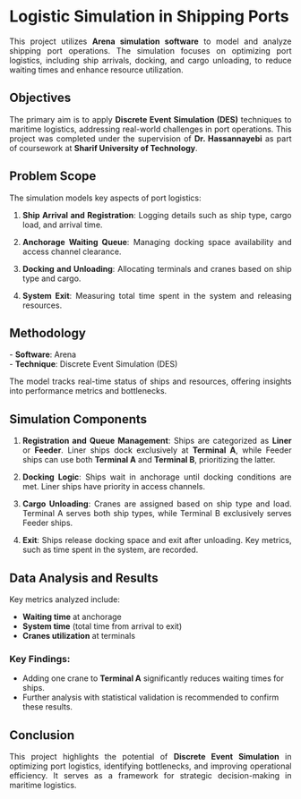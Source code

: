# Logistic Simulation in Shipping Ports

<p align="justify">
This project utilizes <strong>Arena simulation software</strong> to model and analyze shipping port operations. The simulation focuses on optimizing port logistics, including ship arrivals, docking, and cargo unloading, to reduce waiting times and enhance resource utilization.
</p>

## Objectives

<p align="justify">
The primary aim is to apply <strong>Discrete Event Simulation (DES)</strong> techniques to maritime logistics, addressing real-world challenges in port operations. This project was completed under the supervision of <strong>Dr. Hassannayebi</strong> as part of coursework at <strong>Sharif University of Technology</strong>.
</p>

## Problem Scope

<p align="justify">
The simulation models key aspects of port logistics:
</p>

1. <p align="justify"><strong>Ship Arrival and Registration</strong>: Logging details such as ship type, cargo load, and arrival time.</p>
2. <p align="justify"><strong>Anchorage Waiting Queue</strong>: Managing docking space availability and access channel clearance.</p>
3. <p align="justify"><strong>Docking and Unloading</strong>: Allocating terminals and cranes based on ship type and cargo.</p>
4. <p align="justify"><strong>System Exit</strong>: Measuring total time spent in the system and releasing resources.</p>

## Methodology

<p align="justify">
- <strong>Software</strong>: Arena</br>
- <strong>Technique</strong>: Discrete Event Simulation (DES)  
</p>

<p align="justify">
The model tracks real-time status of ships and resources, offering insights into performance metrics and bottlenecks.
</p>

## Simulation Components

1. <p align="justify"><strong>Registration and Queue Management</strong>:  
   Ships are categorized as <strong>Liner</strong> or <strong>Feeder</strong>. Liner ships dock exclusively at <strong>Terminal A</strong>, while Feeder ships can use both <strong>Terminal A</strong> and <strong>Terminal B</strong>, prioritizing the latter.</p>

2. <p align="justify"><strong>Docking Logic</strong>:  
   Ships wait in anchorage until docking conditions are met. Liner ships have priority in access channels.</p>

3. <p align="justify"><strong>Cargo Unloading</strong>:  
   Cranes are assigned based on ship type and load. Terminal A serves both ship types, while Terminal B exclusively serves Feeder ships.</p>

4. <p align="justify"><strong>Exit</strong>:  
   Ships release docking space and exit after unloading. Key metrics, such as time spent in the system, are recorded.</p>

## Data Analysis and Results

<p align="justify">
Key metrics analyzed include:
</p>

- **Waiting time** at anchorage  
- **System time** (total time from arrival to exit)  
- **Cranes utilization** at terminals  

### Key Findings:
<p align="justify">

- Adding one crane to <strong>Terminal A</strong> significantly reduces waiting times for ships.
- Further analysis with statistical validation is recommended to confirm these results.
</p>

## Conclusion

<p align="justify">
This project highlights the potential of <strong>Discrete Event Simulation</strong> in optimizing port logistics, identifying bottlenecks, and improving operational efficiency. It serves as a framework for strategic decision-making in maritime logistics.
</p>
